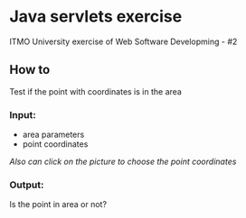 # Java servlets exercise
ITMO University exercise of Web Software Developming - #2

## How to
Test if the point with coordinates is in the area

### Input:
* area parameters
* point coordinates

*Also can click on the picture to choose the point coordinates*

### Output:
Is the point in area or not?
